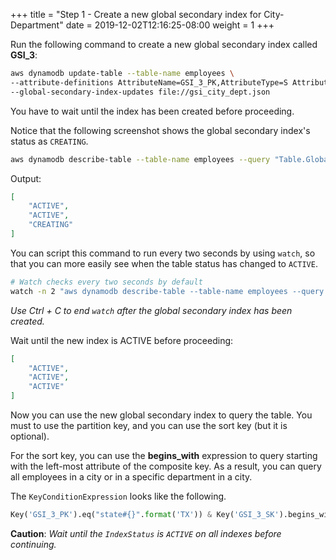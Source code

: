 +++
title = "Step 1 - Create a new global secondary index for City-Department"
date = 2019-12-02T12:16:25-08:00
weight = 1
+++


Run the following command to create a new global secondary index called **GSI_3**:
```bash
aws dynamodb update-table --table-name employees \
--attribute-definitions AttributeName=GSI_3_PK,AttributeType=S AttributeName=GSI_3_SK,AttributeType=S \
--global-secondary-index-updates file://gsi_city_dept.json
```
You have to wait until the index has been created before proceeding.

Notice that the following screenshot shows the global secondary index's status as ```CREATING```.
```bash
aws dynamodb describe-table --table-name employees --query "Table.GlobalSecondaryIndexes[].IndexStatus"
```
Output:
```json
[
    "ACTIVE",
    "ACTIVE",
    "CREATING"
]
```
You can script this command to run every two seconds by using ```watch```, 
so that you can more easily see when the table status has changed to `ACTIVE`.
```bash
# Watch checks every two seconds by default
watch -n 2 "aws dynamodb describe-table --table-name employees --query \"Table.GlobalSecondaryIndexes[].IndexStatus\""
```
*Use Ctrl + C to end ```watch``` after the global secondary index has been created.*

Wait until the new index is ACTIVE before proceeding:
```json
[
    "ACTIVE",
    "ACTIVE",
    "ACTIVE"
]
```
Now you can use the new global secondary index to query the table. You must to use the partition key, and you can use the sort key (but it is optional).

For the sort key, you can use the **begins_with** expression to query 
starting with the left-most attribute of the composite key. 
As a result, you can query all employees in a city or in a specific department in a city.

The ```KeyConditionExpression``` looks like the following.
```py
Key('GSI_3_PK').eq("state#{}".format('TX')) & Key('GSI_3_SK').begins_with('Austin')
```
**Caution**: *Wait until the ```IndexStatus``` is ```ACTIVE``` on all indexes before continuing.*
